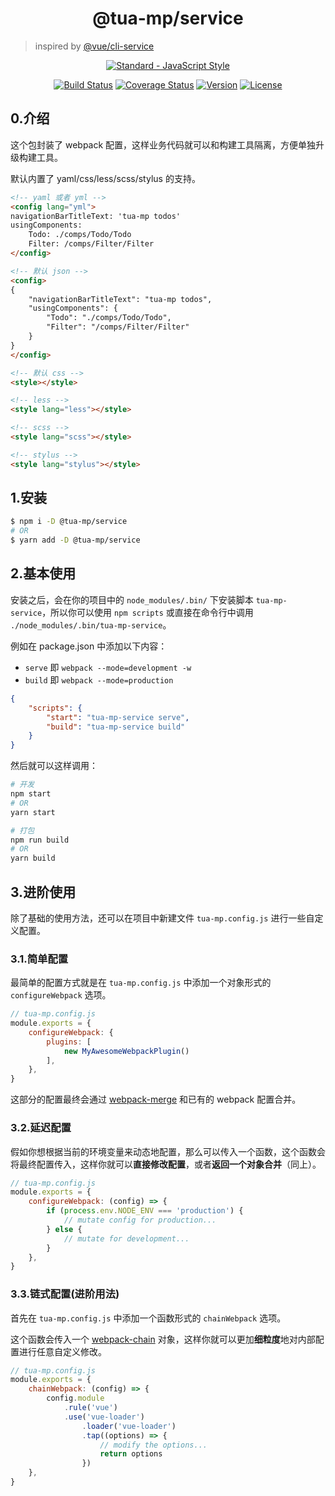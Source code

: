 <h1 align="center">@tua-mp/service</h1>

> inspired by [@vue/cli-service](https://github.com/vuejs/vue-cli/tree/dev/packages/%40vue/cli-service)

<p align="center">
    <a href="https://github.com/feross/standard"><img src="https://cdn.rawgit.com/feross/standard/master/badge.svg" alt="Standard - JavaScript Style"></a>
</p>

<p align="center">
    <a href="https://circleci.com/gh/tuateam/tua-mp-service/tree/master"><img src="https://img.shields.io/circleci/project/tuateam/tua-mp-service/master.svg" alt="Build Status"></a>
    <a href="https://codecov.io/github/tuateam/tua-mp-service?branch=master"><img src="https://img.shields.io/codecov/c/github/tuateam/tua-mp-service/master.svg" alt="Coverage Status"></a>
    <a href="https://www.npmjs.com/package/@tua-mp/service"><img src="https://img.shields.io/npm/v/@tua-mp/service.svg" alt="Version"></a>
    <a href="https://www.npmjs.com/package/@tua-mp/service"><img src="https://img.shields.io/npm/l/@tua-mp/service.svg" alt="License"></a>
</p>

## 0.介绍
这个包封装了 webpack 配置，这样业务代码就可以和构建工具隔离，方便单独升级构建工具。

默认内置了 yaml/css/less/scss/stylus 的支持。

```html
<!-- yaml 或者 yml -->
<config lang="yml">
navigationBarTitleText: 'tua-mp todos'
usingComponents:
    Todo: ./comps/Todo/Todo
    Filter: /comps/Filter/Filter
</config>

<!-- 默认 json -->
<config>
{
    "navigationBarTitleText": "tua-mp todos",
    "usingComponents": {
        "Todo": "./comps/Todo/Todo",
        "Filter": "/comps/Filter/Filter"
    }
}
</config>

<!-- 默认 css -->
<style></style>

<!-- less -->
<style lang="less"></style>

<!-- scss -->
<style lang="scss"></style>

<!-- stylus -->
<style lang="stylus"></style>
```

## 1.安装

```bash
$ npm i -D @tua-mp/service
# OR
$ yarn add -D @tua-mp/service
```

## 2.基本使用
安装之后，会在你的项目中的 `node_modules/.bin/` 下安装脚本 `tua-mp-service`，所以你可以使用 `npm scripts` 或直接在命令行中调用 `./node_modules/.bin/tua-mp-service`。

例如在 package.json 中添加以下内容：

* `serve` 即 `webpack --mode=development -w`
* `build` 即 `webpack --mode=production`

```json
{
    "scripts": {
        "start": "tua-mp-service serve",
        "build": "tua-mp-service build"
    }
}
```

然后就可以这样调用：

```bash
# 开发
npm start
# OR
yarn start

# 打包
npm run build
# OR
yarn build
```

## 3.进阶使用
除了基础的使用方法，还可以在项目中新建文件 `tua-mp.config.js` 进行一些自定义配置。

### 3.1.简单配置
最简单的配置方式就是在 `tua-mp.config.js` 中添加一个对象形式的 `configureWebpack` 选项。

```js
// tua-mp.config.js
module.exports = {
    configureWebpack: {
        plugins: [
            new MyAwesomeWebpackPlugin()
        ],
    },
}
```

这部分的配置最终会通过 [webpack-merge](https://github.com/survivejs/webpack-merge) 和已有的 webpack 配置合并。

### 3.2.延迟配置
假如你想根据当前的环境变量来动态地配置，那么可以传入一个函数，这个函数会将最终配置传入，这样你就可以**直接修改配置**，或者**返回一个对象合并**（同上）。

```js
// tua-mp.config.js
module.exports = {
    configureWebpack: (config) => {
        if (process.env.NODE_ENV === 'production') {
            // mutate config for production...
        } else {
            // mutate for development...
        }
    },
}
```

### 3.3.链式配置(进阶用法)
首先在 `tua-mp.config.js` 中添加一个函数形式的 `chainWebpack` 选项。

这个函数会传入一个 [webpack-chain](https://github.com/mozilla-neutrino/webpack-chain) 对象，这样你就可以更加**细粒度**地对内部配置进行任意自定义修改。

```js
// tua-mp.config.js
module.exports = {
    chainWebpack: (config) => {
        config.module
            .rule('vue')
            .use('vue-loader')
                .loader('vue-loader')
                .tap((options) => {
                    // modify the options...
                    return options
                })
    },
}
```
